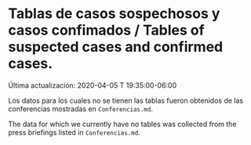 # Tablas de casos sospechosos y casos confimados / Tables of suspected cases and confirmed cases.

Última actualización: 2020-04-05 T 19:35:00-06:00

Los datos para los cuales no se tienen las tablas fueron obtenidos de las conferencias mostradas en ```Conferencias.md```.

The data for which we currently have no tables was collected from the press briefings listed in ```Conferencias.md```.
